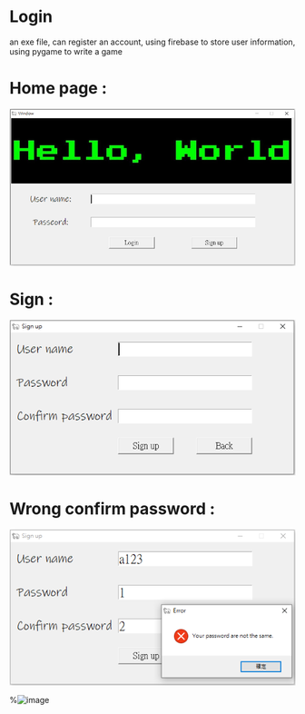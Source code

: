 # Login

an exe file, can register an account, using firebase to store user information, using pygame to write a game

# Home page : 

![image](https://github.com/muscleee/Login/blob/master/picture/home.PNG)

# Sign : 

![image](https://github.com/muscleee/Login/blob/master/picture/sign.PNG)

# Wrong confirm password :

![image](https://github.com/muscleee/Login/blob/master/picture/signWrong.PNG)



%![image]()
